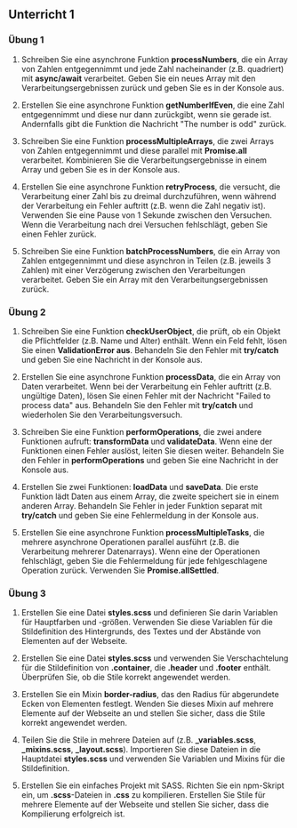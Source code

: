 ## Unterricht 1

### Übung 1

1. Schreiben Sie eine asynchrone Funktion **processNumbers**, die ein Array von Zahlen entgegennimmt und jede Zahl nacheinander (z.B. quadriert) mit **async/await** verarbeitet. Geben Sie ein neues Array mit den Verarbeitungsergebnissen zurück und geben Sie es in der Konsole aus.

2. Erstellen Sie eine asynchrone Funktion **getNumberlfEven**, die eine Zahl entgegennimmt und diese nur dann zurückgibt, wenn sie gerade ist. Andernfalls gibt die Funktion die Nachricht "The number is odd" zurück.

3. Schreiben Sie eine Funktion **processMultipleArrays**, die zwei Arrays von Zahlen entgegennimmt und diese parallel mit **Promise.all** verarbeitet. Kombinieren Sie die Verarbeitungsergebnisse in einem Array und geben Sie es in der Konsole aus.

4. Erstellen Sie eine asynchrone Funktion **retryProcess**, die versucht, die Verarbeitung einer Zahl bis zu dreimal durchzuführen, wenn während der Verarbeitung ein Fehler auftritt (z.B. wenn die Zahl negativ ist). Verwenden Sie eine Pause von 1 Sekunde zwischen den Versuchen. Wenn die Verarbeitung nach drei Versuchen fehlschlägt, geben Sie einen Fehler zurück.

5. Schreiben Sie eine Funktion **batchProcessNumbers**, die ein Array von Zahlen entgegennimmt und diese asynchron in Teilen (z.B. jeweils 3 Zahlen) mit einer Verzögerung zwischen den Verarbeitungen verarbeitet. Geben Sie ein Array mit den Verarbeitungsergebnissen zurück.

### Übung 2

1. Schreiben Sie eine Funktion **checkUserObject**, die prüft, ob ein Objekt die Pflichtfelder (z.B. Name und Alter) enthält. Wenn ein Feld fehlt, lösen Sie einen **ValidationError aus**. Behandeln Sie den Fehler mit **try/catch** und geben Sie eine Nachricht in der Konsole aus.

2. Erstellen Sie eine asynchrone Funktion **processData**, die ein Array von Daten verarbeitet. Wenn bei der Verarbeitung ein Fehler auftritt (z.B. ungültige Daten), lösen Sie einen Fehler mit der Nachricht "Failed to process data" aus. Behandeln Sie den Fehler mit **try/catch** und wiederholen Sie den Verarbeitungsversuch.

3. Schreiben Sie eine Funktion **performOperations**, die zwei andere Funktionen aufruft: **transformData** und **validateData**. Wenn eine der Funktionen einen Fehler auslöst, leiten Sie diesen weiter. Behandeln Sie den Fehler in **performOperations** und geben Sie eine Nachricht in der Konsole aus.

4. Erstellen Sie zwei Funktionen: **loadData** und **saveData**. Die erste Funktion lädt Daten aus einem Array, die zweite speichert sie in einem anderen Array. Behandeln Sie Fehler in jeder Funktion separat mit **try/catch** und geben Sie eine Fehlermeldung in der Konsole aus.

5. Erstellen Sie eine asynchrone Funktion **processMultipleTasks**, die mehrere asynchrone Operationen parallel ausführt (z.B. die Verarbeitung mehrerer Datenarrays). Wenn eine der Operationen fehlschlägt, geben Sie die Fehlermeldung für jede fehlgeschlagene Operation zurück. Verwenden Sie **Promise.allSettled**.


### Übung 3

1. Erstellen Sie eine Datei **styles.scss** und definieren Sie darin Variablen für Hauptfarben und -größen. Verwenden Sie diese Variablen für die Stildefinition des Hintergrunds, des Textes und der Abstände von Elementen auf der Webseite.

2. Erstellen Sie eine Datei **styles.scss** und verwenden Sie Verschachtelung für die Stildefinition von **.container**, die **.header** und **.footer** enthält. Überprüfen Sie, ob die Stile korrekt angewendet werden.

3. Erstellen Sie ein Mixin **border-radius**, das den Radius für abgerundete Ecken von Elementen festlegt. Wenden Sie dieses Mixin auf mehrere Elemente auf der Webseite an und stellen Sie sicher, dass die Stile korrekt angewendet werden.

4. Teilen Sie die Stile in mehrere Dateien auf (z.B. **_variables.scss**, **_mixins.scss**, **_layout.scss**). Importieren Sie diese Dateien in die Hauptdatei **styles.scss** und verwenden Sie Variablen und Mixins für die Stildefinition.

5. Erstellen Sie ein einfaches Projekt mit SASS. Richten Sie ein npm-Skript ein, um **.scss**-Dateien in **.css** zu kompilieren. Erstellen Sie Stile für mehrere Elemente auf der Webseite und stellen Sie sicher, dass die Kompilierung erfolgreich ist.